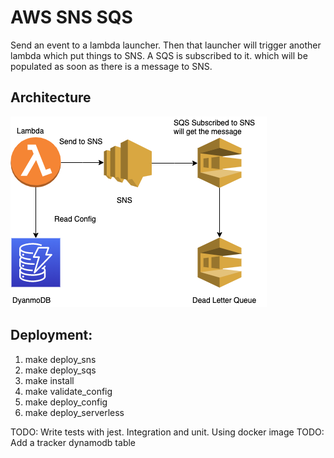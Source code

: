 # AWS SNS SQS

Send an event to a lambda launcher. Then that launcher will trigger another lambda which put things to 
SNS. A SQS is subscribed to it. which will be populated as soon as there is a message to SNS.

## Architecture
![Stack architecture](aws-sns-sqs.png)


## Deployment:

1. make deploy_sns
2. make deploy_sqs
3. make install
4. make validate_config
5. make deploy_config
6. make deploy_serverless


TODO: Write tests with jest. Integration and unit. Using docker image
TODO: Add a tracker dynamodb table
